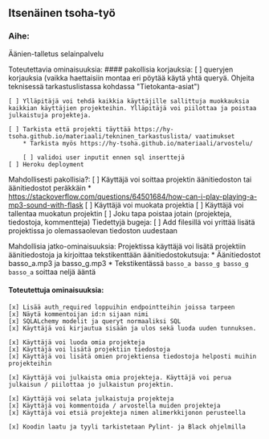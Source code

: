 ## Itsenäinen tsoha-työ

### Aihe:

Äänien-talletus selainpalvelu

Toteutettavia ominaisuuksia:
	#### pakollisia korjauksia:
		[ ] queryjen korjauksia (vaikka haettaisiin montaa eri pöytää käytä yhtä queryä. Ohjeita teknisessä tarkastuslistassa kohdassa "Tietokanta-asiat")

	[ ] Ylläpitäjä voi tehdä kaikkia käyttäjille sallittuja muokkauksia kaikkian käyttäjien projekteihin. Ylläpitäjä voi piilottaa ja poistaa julkaistuja projekteja.

	[ ] Tarkista että projekti täyttää https://hy-tsoha.github.io/materiaali/tekninen_tarkastuslista/ vaatimukset
		* Tarkista myös https://hy-tsoha.github.io/materiaali/arvostelu/

		[ ] validoi user inputit ennen sql inserttejä
	[ ] Heroku deployment



Mahdollisesti pakollisia?:
	[ ] Käyttäjä voi soittaa projektin äänitiedoston tai äänitiedostot peräkkäin
		* https://stackoverflow.com/questions/64501684/how-can-i-play-playing-a-mp3-sound-with-flask
	[ ] Käyttäjä voi muokata projektia
	[ ] Käyttäjä voi tallentaa muokatun projektin
	[ ] Joku tapa poistaa jotain (projekteja, tiedostoja, kommentteja)
Tiedettyjä bugeja:
	[ ] Add filesillä voi yrittää lisätä projektissa jo olemassaolevan tiedoston uudestaan


Mahdollisia jatko-ominaisuuksia:
	Projektissa käyttäjä voi lisätä projektiin äänitiedostoja ja kirjoittaa tekstikenttään äänitiedostokutsuja:
		* Äänitiedostot basso_a.mp3 ja basso_g.mp3
		* Tekstikentässä `basso_a basso_g basso_g basso_a` soittaa neljä ääntä

#### Toteutettuja ominaisuuksia:
	[x] Lisää auth_required loppuihin endpointteihin joissa tarpeen
	[x] Näytä kommentoijan id:n sijaan nimi
	[x] SQLALchemy modelit ja queryt normaaliksi SQL
	[x] Käyttäjä voi kirjautua sisään ja ulos sekä luoda uuden tunnuksen.
	
	[x] Käyttäjä voi luoda omia projekteja
	[x] Käyttäjä voi lisätä projektiin tiedostoja
	[x] Käyttäjä voi lisätä omien projektiensa tiedostoja helposti muihin projekteihin
	
	[x] Käyttäjä voi julkaista omia projekteja. Käyttäjä voi perua julkaisun / piilottaa jo julkaistun projektin.

	[x] Käyttäjä voi selata julkaistuja projekteja
	[x] Käyttäjä voi kommentoida / arvostella muiden projekteja
	[x] Käyttäjä voi etsiä projekteja nimen alimerkkijonon perusteella

	[x] Koodin laatu ja tyyli tarkistetaan Pylint- ja Black ohjelmilla



